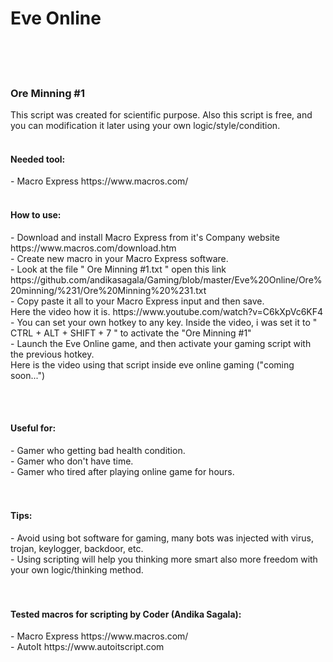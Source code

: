 <h1>Eve Online</h1>
<br><br><br>

<h3>Ore Minning #1</h3>

This script was created for scientific purpose. Also this script is free, and you can modification it later using your own logic/style/condition.<br><br>

<h4>Needed tool:</h4>
- Macro Express https://www.macros.com/
<br><br>
<h4>How to use:</h4>
- Download and install Macro Express from it's Company website https://www.macros.com/download.htm<br>
- Create new macro in your Macro Express software.<br>
- Look at the file " Ore Minning #1.txt " open this link https://github.com/andikasagala/Gaming/blob/master/Eve%20Online/Ore%20minning/%231/Ore%20Minning%20%231.txt <br>
- Copy paste it all to your Macro Express input and then save.<br>
Here the video how it is. https://www.youtube.com/watch?v=C6kXpVc6KF4  <br>
- You can set your own hotkey to any key. Inside the video, i was set it to " CTRL + ALT + SHIFT + 7 " to activate the "Ore Minning #1" <br>
- Launch the Eve Online game, and then activate your gaming script with the previous hotkey.<br>
Here is the video using that script inside eve online gaming ("coming soon...")

<br><br>


<h4>Useful for:</h4>
- Gamer who getting bad health condition.<br>
- Gamer who don't have time.<br>
- Gamer who tired after playing online game for hours.<br><br><br>

<h4>Tips:</h4>
- Avoid using bot software for gaming, many bots was injected with virus, trojan, keylogger, backdoor, etc.<br>
- Using scripting will help you thinking more smart also more freedom with your own logic/thinking method.<br><br><br>

<h4>Tested macros for scripting by Coder (Andika Sagala):</h4>
- Macro Express https://www.macros.com/<br>
- AutoIt https://www.autoitscript.com<br>
<br><br><br><br><br><br><br>
